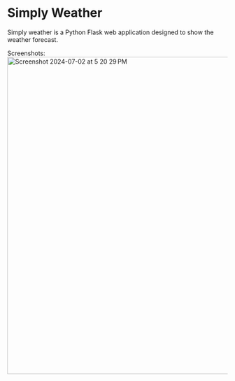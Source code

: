 # Simply Weather
 
Simply weather is a Python Flask web application designed to show the weather forecast.

Screenshots:
<img width="726" alt="Screenshot 2024-07-02 at 5 20 29 PM" src="https://github.com/IssacMathai/Simply-Weather/assets/82129993/01ffe499-5582-4927-9b49-10082595186c">
